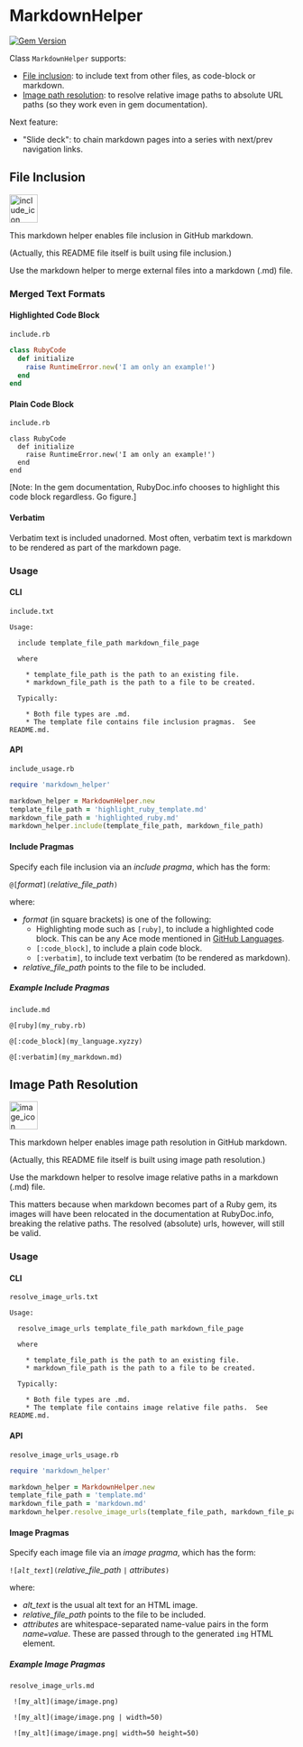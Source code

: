 # MarkdownHelper

[![Gem Version](https://badge.fury.io/rb/markdown_helper.svg)](https://badge.fury.io/rb/markdown_helper)

Class <code>MarkdownHelper</code> supports:

* [File inclusion](#file-inclusion): to include text from other files, as code-block or markdown.
* [Image path resolution](#image-path-resolution): to resolve relative image paths to absolute URL paths (so they work even in gem documentation).

Next feature:

* "Slide deck": to chain markdown pages into a series with next/prev navigation links.

## File Inclusion 

<img src="https://raw.githubusercontent.com/BurdetteLamar/MarkdownHelper/master/images/include.png" alt="include_icon" width="50">

This markdown helper enables file inclusion in GitHub markdown.

(Actually, this README file itself is built using file inclusion.)

Use the markdown helper to merge external files into a markdown (</code>.md</code>) file.

### Merged Text Formats

#### Highlighted Code Block

<code>include.rb</code>
```ruby
class RubyCode
  def initialize
    raise RuntimeError.new('I am only an example!')
  end
end
```

#### Plain Code Block

<code>include.rb</code>
```
class RubyCode
  def initialize
    raise RuntimeError.new('I am only an example!')
  end
end
```

[Note:  In the gem documentation, RubyDoc.info chooses to highlight this code block regardless.  Go figure.]

#### Verbatim

Verbatim text is included unadorned.  Most often, verbatim text is markdown to be rendered as part of the markdown page.

### Usage

#### CLI

<code>include.txt</code>
```
Usage:

  include template_file_path markdown_file_page

  where

    * template_file_path is the path to an existing file.
    * markdown_file_path is the path to a file to be created.

  Typically:

    * Both file types are .md.
    * The template file contains file inclusion pragmas.  See README.md.
```

#### API

<code>include_usage.rb</code>
```ruby
require 'markdown_helper'

markdown_helper = MarkdownHelper.new
template_file_path = 'highlight_ruby_template.md'
markdown_file_path = 'highlighted_ruby.md'
markdown_helper.include(template_file_path, markdown_file_path)
```

#### Include Pragmas

Specify each file inclusion via an *include pragma*, which has the form:

<code>@[</code>*format*<code>]\(</code>*relative_file_path*<code>)</code>

where:

* *format* (in square brackets) is one of the following:
  * Highlighting mode such as <code>[ruby]</code>, to include a highlighted code block.  This can be any Ace mode mentioned in [GitHub Languages](https://github.com/github/linguist/blob/master/lib/linguist/languages.yml).
  * <code>[:code_block]</code>, to include a plain code block.
  * <code>[:verbatim]</code>, to include text verbatim (to be rendered as markdown).
* *relative_file_path* points to the file to be included.

##### Example Include Pragmas

<code>include.md</code>
```code_block
@[ruby](my_ruby.rb)

@[:code_block](my_language.xyzzy)

@[:verbatim](my_markdown.md)
```

## Image Path Resolution 

<img src="https://raw.githubusercontent.com/BurdetteLamar/MarkdownHelper/master/images/image.png" alt="image_icon" width="50">

This markdown helper enables image path resolution in GitHub markdown.

(Actually, this README file itself is built using image path resolution.)

Use the markdown helper to resolve image relative paths in a markdown (</code>.md</code>) file.

This matters because when markdown becomes part of a Ruby gem, its images will have been relocated in the documentation at RubyDoc.info, breaking the relative paths. The resolved (absolute) urls, however, will still be valid.

### Usage

#### CLI

<code>resolve_image_urls.txt</code>
```
Usage:

  resolve_image_urls template_file_path markdown_file_page

  where

    * template_file_path is the path to an existing file.
    * markdown_file_path is the path to a file to be created.

  Typically:

    * Both file types are .md.
    * The template file contains image relative file paths.  See README.md.
```

#### API

<code>resolve_image_urls_usage.rb</code>
```ruby
require 'markdown_helper'

markdown_helper = MarkdownHelper.new
template_file_path = 'template.md'
markdown_file_path = 'markdown.md'
markdown_helper.resolve_image_urls(template_file_path, markdown_file_path)
```

#### Image Pragmas

Specify each image file via an *image pragma*, which has the form:

<code>![*alt_text*]\(</code>*relative_file_path* <code>|</code> *attributes*<code>)</code>

where:

* *alt_text* is the usual alt text for an HTML image.
* *relative_file_path* points to the file to be included.
* *attributes* are whitespace-separated name-value pairs in the form *name*<code>=</code>*value*.  These are passed through to the generated <code>img</code> HTML element.

##### Example Image Pragmas

<code>resolve_image_urls.md</code>
```code_block
 ![my_alt](image/image.png)

 ![my_alt](image/image.png | width=50)

 ![my_alt](image/image.png| width=50 height=50)
```

